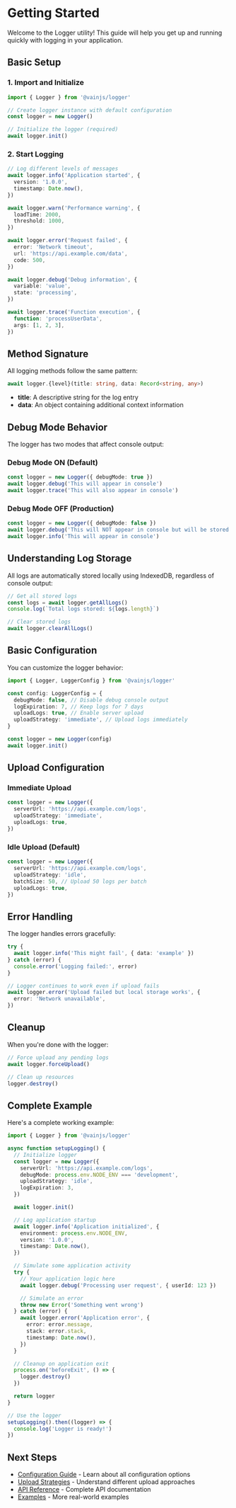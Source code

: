 # Getting Started

Welcome to the Logger utility! This guide will help you get up and running quickly with logging in your application.

## Basic Setup

### 1. Import and Initialize

```typescript
import { Logger } from '@vainjs/logger'

// Create logger instance with default configuration
const logger = new Logger()

// Initialize the logger (required)
await logger.init()
```

### 2. Start Logging

```typescript
// Log different levels of messages
await logger.info('Application started', {
  version: '1.0.0',
  timestamp: Date.now(),
})

await logger.warn('Performance warning', {
  loadTime: 2000,
  threshold: 1000,
})

await logger.error('Request failed', {
  error: 'Network timeout',
  url: 'https://api.example.com/data',
  code: 500,
})

await logger.debug('Debug information', {
  variable: 'value',
  state: 'processing',
})

await logger.trace('Function execution', {
  function: 'processUserData',
  args: [1, 2, 3],
})
```

## Method Signature

All logging methods follow the same pattern:

```typescript
await logger.{level}(title: string, data: Record<string, any>)
```

- **title**: A descriptive string for the log entry
- **data**: An object containing additional context information

## Debug Mode Behavior

The logger has two modes that affect console output:

### Debug Mode ON (Default)

```typescript
const logger = new Logger({ debugMode: true })
await logger.debug('This will appear in console')
await logger.trace('This will also appear in console')
```

### Debug Mode OFF (Production)

```typescript
const logger = new Logger({ debugMode: false })
await logger.debug('This will NOT appear in console but will be stored')
await logger.info('This will appear in console')
```

## Understanding Log Storage

All logs are automatically stored locally using IndexedDB, regardless of console output:

```typescript
// Get all stored logs
const logs = await logger.getAllLogs()
console.log(`Total logs stored: ${logs.length}`)

// Clear stored logs
await logger.clearAllLogs()
```

## Basic Configuration

You can customize the logger behavior:

```typescript
import { Logger, LoggerConfig } from '@vainjs/logger'

const config: LoggerConfig = {
  debugMode: false, // Disable debug console output
  logExpiration: 7, // Keep logs for 7 days
  uploadLogs: true, // Enable server upload
  uploadStrategy: 'immediate', // Upload logs immediately
}

const logger = new Logger(config)
await logger.init()
```

## Upload Configuration

### Immediate Upload

```typescript
const logger = new Logger({
  serverUrl: 'https://api.example.com/logs',
  uploadStrategy: 'immediate',
  uploadLogs: true,
})
```

### Idle Upload (Default)

```typescript
const logger = new Logger({
  serverUrl: 'https://api.example.com/logs',
  uploadStrategy: 'idle',
  batchSize: 50, // Upload 50 logs per batch
  uploadLogs: true,
})
```

## Error Handling

The logger handles errors gracefully:

```typescript
try {
  await logger.info('This might fail', { data: 'example' })
} catch (error) {
  console.error('Logging failed:', error)
}

// Logger continues to work even if upload fails
await logger.error('Upload failed but local storage works', {
  error: 'Network unavailable',
})
```

## Cleanup

When you're done with the logger:

```typescript
// Force upload any pending logs
await logger.forceUpload()

// Clean up resources
logger.destroy()
```

## Complete Example

Here's a complete working example:

```typescript
import { Logger } from '@vainjs/logger'

async function setupLogging() {
  // Initialize logger
  const logger = new Logger({
    serverUrl: 'https://api.example.com/logs',
    debugMode: process.env.NODE_ENV === 'development',
    uploadStrategy: 'idle',
    logExpiration: 3,
  })

  await logger.init()

  // Log application startup
  await logger.info('Application initialized', {
    environment: process.env.NODE_ENV,
    version: '1.0.0',
    timestamp: Date.now(),
  })

  // Simulate some application activity
  try {
    // Your application logic here
    await logger.debug('Processing user request', { userId: 123 })

    // Simulate an error
    throw new Error('Something went wrong')
  } catch (error) {
    await logger.error('Application error', {
      error: error.message,
      stack: error.stack,
      timestamp: Date.now(),
    })
  }

  // Cleanup on application exit
  process.on('beforeExit', () => {
    logger.destroy()
  })

  return logger
}

// Use the logger
setupLogging().then((logger) => {
  console.log('Logger is ready!')
})
```

## Next Steps

- [Configuration Guide](./configuration.md) - Learn about all configuration options
- [Upload Strategies](./upload-strategies.md) - Understand different upload approaches
- [API Reference](../api/index.md) - Complete API documentation
- [Examples](../examples/index.md) - More real-world examples
